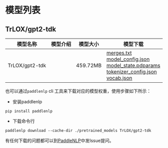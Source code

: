 #  模型列表

## TrLOX/gpt2-tdk

| 模型名称 | 模型介绍 | 模型大小  | 模型下载 |
| --- | --- | --- | --- |
|TrLOX/gpt2-tdk|  | 459.72MB | [merges.txt](https://bj.bcebos.com/paddlenlp/models/community/TrLOX/gpt2-tdk/merges.txt)<br>[model_config.json](https://bj.bcebos.com/paddlenlp/models/community/TrLOX/gpt2-tdk/model_config.json)<br>[model_state.pdparams](https://bj.bcebos.com/paddlenlp/models/community/TrLOX/gpt2-tdk/model_state.pdparams)<br>[tokenizer_config.json](https://bj.bcebos.com/paddlenlp/models/community/TrLOX/gpt2-tdk/tokenizer_config.json)<br>[vocab.json](https://bj.bcebos.com/paddlenlp/models/community/TrLOX/gpt2-tdk/vocab.json) |

也可以通过`paddlenlp` cli 工具来下载对应的模型权重，使用步骤如下所示：

* 安装paddlenlp

```shell
pip install paddlenlp
```

* 下载命令行

```shell
paddlenlp download --cache-dir ./pretrained_models TrLOX/gpt2-tdk
```

有任何下载的问题都可以到[PaddleNLP](https://github.com/PaddlePaddle/PaddleNLP)中发Issue提问。